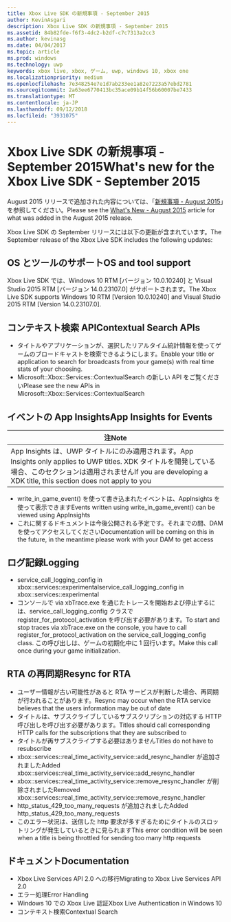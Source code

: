```yaml
---
title: Xbox Live SDK の新規事項 - September 2015
author: KevinAsgari
description: Xbox Live SDK の新規事項 - September 2015
ms.assetid: 84b82fde-f6f3-4dc2-b2df-c7c7313a2cc3
ms.author: kevinasg
ms.date: 04/04/2017
ms.topic: article
ms.prod: windows
ms.technology: uwp
keywords: xbox live, xbox, ゲーム, uwp, windows 10, xbox one
ms.localizationpriority: medium
ms.openlocfilehash: 7e348254e7e1d7ab233ee1a82e7223a57ebd2781
ms.sourcegitcommit: 2a63ee6770413bc35ace09b14f56b60007be7433
ms.translationtype: MT
ms.contentlocale: ja-JP
ms.lasthandoff: 09/12/2018
ms.locfileid: "3931075"
---
```

# <a name="whats-new-for-the-xbox-live-sdk---september-2015"></a><span data-ttu-id="d22ad-104">Xbox Live SDK の新規事項 - September 2015</span><span class="sxs-lookup"><span data-stu-id="d22ad-104">What's new for the Xbox Live SDK - September 2015</span></span>

<span data-ttu-id="d22ad-105">August 2015 リリースで追加された内容については、「[新規事項 - August 2015](1508-whats-new.md)」を参照してください。</span><span class="sxs-lookup"><span data-stu-id="d22ad-105">Please see the [What's New - August 2015](1508-whats-new.md) article for what was added in the August 2015 release.</span></span>

<span data-ttu-id="d22ad-106">Xbox Live SDK の September リリースには以下の更新が含まれています。</span><span class="sxs-lookup"><span data-stu-id="d22ad-106">The September release of the Xbox Live SDK includes the following updates:</span></span>

## <a name="os-and-tool-support"></a><span data-ttu-id="d22ad-107">OS とツールのサポート</span><span class="sxs-lookup"><span data-stu-id="d22ad-107">OS and tool support</span></span> ##
<span data-ttu-id="d22ad-108">Xbox Live SDK では、Windows 10 RTM [バージョン 10.0.10240] と Visual Studio 2015 RTM [バージョン 14.0.23107.0] がサポートされます。</span><span class="sxs-lookup"><span data-stu-id="d22ad-108">The Xbox Live SDK supports Windows 10 RTM [Version 10.0.10240] and Visual Studio 2015 RTM [Version 14.0.23107.0].</span></span>

## <a name="contextual-search-apis"></a><span data-ttu-id="d22ad-109">コンテキスト検索 API</span><span class="sxs-lookup"><span data-stu-id="d22ad-109">Contextual Search APIs</span></span>
* <span data-ttu-id="d22ad-110">タイトルやアプリケーションが、選択したリアルタイム統計情報を使ってゲームのブロードキャストを検索できるようにします。</span><span class="sxs-lookup"><span data-stu-id="d22ad-110">Enable your title or application to search for broadcasts from your game(s) with real time stats of your choosing.</span></span>
* <span data-ttu-id="d22ad-111">Microsoft::Xbox::Services::ContextualSearch の新しい API をご覧ください</span><span class="sxs-lookup"><span data-stu-id="d22ad-111">Please see the new APIs in Microsoft::Xbox::Services::ContextualSearch</span></span>

## <a name="app-insights-for-events"></a><span data-ttu-id="d22ad-112">イベントの App Insights</span><span class="sxs-lookup"><span data-stu-id="d22ad-112">App Insights for Events</span></span>

| <span data-ttu-id="d22ad-113">注</span><span class="sxs-lookup"><span data-stu-id="d22ad-113">Note</span></span> |
|------|
| <span data-ttu-id="d22ad-114">App Insights は、UWP タイトルにのみ適用されます。</span><span class="sxs-lookup"><span data-stu-id="d22ad-114">App Insights only applies to UWP titles.</span></span>  <span data-ttu-id="d22ad-115">XDK タイトルを開発している場合、このセクションは適用されません</span><span class="sxs-lookup"><span data-stu-id="d22ad-115">If you are developing a XDK title, this section does not apply to you</span></span> |

<p/>

* <span data-ttu-id="d22ad-116">write_in_game_event() を使って書き込まれたイベントは、AppInsights を使って表示できます</span><span class="sxs-lookup"><span data-stu-id="d22ad-116">Events written using write_in_game_event() can be viewed using AppInsights</span></span>
* <span data-ttu-id="d22ad-117">これに関するドキュメントは今後公開される予定です。それまでの間、DAM を使ってアクセスしてください</span><span class="sxs-lookup"><span data-stu-id="d22ad-117">Documentation will be coming on this in the future, in the meantime please work with your DAM to get access</span></span>

## <a name="logging"></a><span data-ttu-id="d22ad-118">ログ記録</span><span class="sxs-lookup"><span data-stu-id="d22ad-118">Logging</span></span>
* <span data-ttu-id="d22ad-119">service_call_logging_config in xbox::services::experimental</span><span class="sxs-lookup"><span data-stu-id="d22ad-119">service_call_logging_config in xbox::services::experimental</span></span>
* <span data-ttu-id="d22ad-120">コンソールで via xbTrace.exe を通じたトレースを開始および停止するには、service_call_logging_config クラスで register_for_protocol_activation を呼び出す必要があります。</span><span class="sxs-lookup"><span data-stu-id="d22ad-120">To start and stop traces via xbTrace.exe on the console, you have to call register_for_protocol_activation on the service_call_logging_config class.</span></span>  <span data-ttu-id="d22ad-121">この呼び出しは、ゲームの初期化中に 1 回行います。</span><span class="sxs-lookup"><span data-stu-id="d22ad-121">Make this call once during your game initialization.</span></span>

## <a name="resync-for-rta"></a><span data-ttu-id="d22ad-122">RTA の再同期</span><span class="sxs-lookup"><span data-stu-id="d22ad-122">Resync for RTA</span></span>
* <span data-ttu-id="d22ad-123">ユーザー情報が古い可能性があると RTA サービスが判断した場合、再同期が行われることがあります。</span><span class="sxs-lookup"><span data-stu-id="d22ad-123">Resync may occur when the RTA service believes that the users information may be out of date</span></span>
* <span data-ttu-id="d22ad-124">タイトルは、サブスクライブしているサブスクリプションの対応する HTTP 呼び出しを呼び出す必要があります。</span><span class="sxs-lookup"><span data-stu-id="d22ad-124">Titles should call corresponding HTTP calls for the subscriptions that they are subscribed to</span></span>
* <span data-ttu-id="d22ad-125">タイトルが再サブスクライブする必要はありません</span><span class="sxs-lookup"><span data-stu-id="d22ad-125">Titles do not have to resubscribe</span></span>
* <span data-ttu-id="d22ad-126">xbox::services::real_time_activity_service::add_resync_handler が追加されました</span><span class="sxs-lookup"><span data-stu-id="d22ad-126">Added xbox::services::real_time_activity_service::add_resync_handler</span></span>
* <span data-ttu-id="d22ad-127">xbox::services::real_time_activity_service::remove_resync_handler が削除されました</span><span class="sxs-lookup"><span data-stu-id="d22ad-127">Removed xbox::services::real_time_activity_service::remove_resync_handler</span></span>
* <span data-ttu-id="d22ad-128">http_status_429_too_many_requests が追加されました</span><span class="sxs-lookup"><span data-stu-id="d22ad-128">Added http_status_429_too_many_requests</span></span>
* <span data-ttu-id="d22ad-129">このエラー状況は、送信した http 要求が多すぎるためにタイトルのスロットリングが発生しているときに見られます</span><span class="sxs-lookup"><span data-stu-id="d22ad-129">This error condition will be seen when a title is being throttled for sending too many http requests</span></span>

## <a name="documentation"></a><span data-ttu-id="d22ad-130">ドキュメント</span><span class="sxs-lookup"><span data-stu-id="d22ad-130">Documentation</span></span>
* <span data-ttu-id="d22ad-131">Xbox Live Services API 2.0 への移行</span><span class="sxs-lookup"><span data-stu-id="d22ad-131">Migrating to Xbox Live Services API 2.0</span></span>
* <span data-ttu-id="d22ad-132">エラー処理</span><span class="sxs-lookup"><span data-stu-id="d22ad-132">Error Handling</span></span>
* <span data-ttu-id="d22ad-133">Windows 10 での Xbox Live 認証</span><span class="sxs-lookup"><span data-stu-id="d22ad-133">Xbox Live Authentication in Windows 10</span></span>
* <span data-ttu-id="d22ad-134">コンテキスト検索</span><span class="sxs-lookup"><span data-stu-id="d22ad-134">Contextual Search</span></span>
